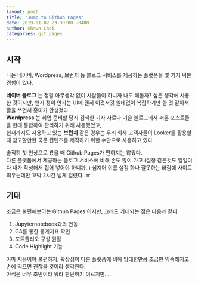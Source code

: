 ```yaml
---
layout: post
title: "Jump to Github Pages"
date: 2019-01-02 23:30:00 -0400
author: Shawn Choi
categories: git_pages
---
```



시작
---

나는 네이버, Wordpress, 브런치 등 블로그 서비스를 제공하는 플랫폼을 몇 가지 써본 경험이 있다.

**네이버 블로그** 는 정말 아무생각 없이 사람들이 하니까 나도 해볼까? 싶은 생각에 사용한 것이지만,
왠지 정이 안가는 UI에 괜히 이것저것 쓸데없이 복잡하기만 한 것 같아서 글을 쓰면서 흥미가 안생겼다.  
**Wordpress** 는 취업 준비할 당시 검색한 기사 자료나 기술 블로그에서 퍼온 포스트들을 한데 통합하여 관리하기 위해 사용했었고,  
현재까지도 사용하고 있는 **브런치** 같은 경우는 우리 회사 고객사들이 Looker를 활용할 때 참고할만한 국문 컨텐츠를 제작하기 위한 수단으로 사용하고 있다.  



솔직히 첫 인상으로 봤을 때 Github Pages가 편하지는 않았다.  
다른 플랫폼에서 제공하는 블로그 서비스에 비해 손도 많이 가고 (설정 같은것도 일일이 다 내가 작성해서 집어 넣어야 하니까..)
심지어 이름 설정 하나 잘못하는 바람에 사이트 띄우는데만 꼬박 2시간 넘게 걸렸다..ㅠ  




기대
---
조금은 불편해보이는 Github Pages 이지만, 그래도 기대되는 점은 다음과 같다.  

1. Jupyternotebook과의 연동
2. GA를 통한 통계지표 확인
3. 포트폴리오 구성 원활
4. Code Highlight 기능

아마 처음이야 불편하지, 확장성이 다른 플랫폼에 비해 방대한만큼 조금만 익숙해지고 손에 익으면 괜찮을 것이라 생각한다.  
아직은 너무 초반이라 뭐라 판단하기 이르지만....  
